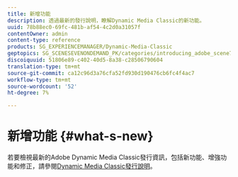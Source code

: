 ```yaml
---
title: 新增功能
description: 透過最新的發行說明，瞭解Dynamic Media Classic的新功能。
uuid: 78b88ec0-69fc-481b-af54-4c2d0a31057f
contentOwner: admin
content-type: reference
products: SG_EXPERIENCEMANAGER/Dynamic-Media-Classic
geptopics: SG_SCENESEVENONDEMAND_PK/categories/introducing_adobe_scene7
discoiquuid: 51806e89-c402-40d5-8a38-c28506790604
translation-type: tm+mt
source-git-commit: ca12c96d3a76cfa52fd930d190476cb6fc4f4ac7
workflow-type: tm+mt
source-wordcount: '52'
ht-degree: 7%

---
```



# 新增功能 {#what-s-new}

若要檢視最新的Adobe Dynamic Media Classic發行資訊，包括新功能、增強功能和修正，請參閱[Dynamic Media Classic發行說明](https://docs.adobe.com/content/help/en/dynamic-media-developer-resources/release-notes/s7rn2017.html)。

